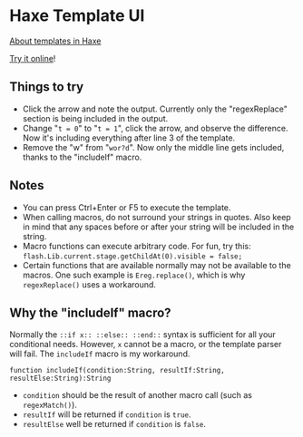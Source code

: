 Haxe Template UI
================

[About templates in Haxe](http://old.haxe.org/doc/cross/template)

[Try it online](http://www.fastswf.com/9zjdVEw)!

Things to try
-------------

- Click the arrow and note the output. Currently only the "regexReplace" section is being included in the output.
- Change "`t = 0`" to "`t = 1`", click the arrow, and observe the difference. Now it's including everything after line 3 of the template.
- Remove the "w" from "`wor?d`". Now only the middle line gets included, thanks to the "includeIf" macro.

Notes
-----

- You can press Ctrl+Enter or F5 to execute the template.
- When calling macros, do not surround your strings in quotes. Also keep in mind that any spaces before or after your string will be included in the string.
- Macro functions can execute arbitrary code. For fun, try this: `flash.Lib.current.stage.getChildAt(0).visible = false;`
- Certain functions that are available normally may not be available to the macros. One such example is `Ereg.replace()`, which is why `regexReplace()` uses a workaround.

Why the "includeIf" macro?
--------------------------

Normally the `::if x:: ::else:: ::end::` syntax is sufficient for all your conditional needs. However, `x` cannot be a macro, or the template parser will fail. The `includeIf` macro is my workaround.

    function includeIf(condition:String, resultIf:String, resultElse:String):String

- `condition` should be the result of another macro call (such as `regexMatch()`).
- `resultIf` will be returned if `condition` is `true`.
- `resultElse` well be returned if `condition` is `false`.
